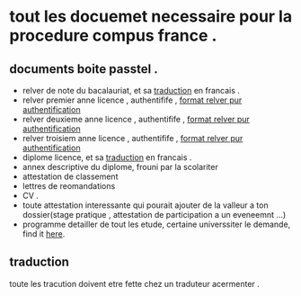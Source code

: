 # tout les docuemet necessaire pour la procedure compus france . 
## documents boite passtel .
- relver de note du bacalauriat, et sa <a href="#traduction">traduction</a> en francais . 
- relver premier anne licence , authentifife ,  [format relver pur authentification](https://docs.google.com/document/d/1_TtDyQc4nTUJmH8QVcES16CGO5w7Wsb-/edit?usp=sharing&ouid=109466950454468316065&rtpof=true&sd=true)
- relver deuxieme  anne licence , authentifife ,  [format relver pur authentification](https://docs.google.com/document/d/1s-jjcGdDLszX1qvXcsiZ2xOHdU2WubVF/edit?usp=sharing&ouid=109466950454468316065&rtpof=true&sd=true)
- relver troisiem anne licence , authentifife ,  [format relver pur authentification](https://docs.google.com/document/d/1-c7L9MQmxIBjHKE9cAKmQAgZThlVfHqC/edit?usp=sharing&ouid=109466950454468316065&rtpof=true&sd=true)
- diplome licence, et sa <a href="#traduction">traduction</a> en francais .
- annex descriptive du diplome, frouni par la scolariter 
- attestation de classement 
- lettres de reomandations 
- CV .
- toute attestation interessante qui pourait ajouter de la valleur a ton dossier(stage pratique , attestation de participation a un eveneemnt ...)
- programme detailler de tout les etude, certaine universsiter le demande, find it [here](https://drive.google.com/drive/folders/1hYzxqVKxQQZQb4YDqClDUXGKfyzCkbr-?usp=sharing).

## traduction 
toute les tracution doivent etre fette chez un traduteur acermenter . 